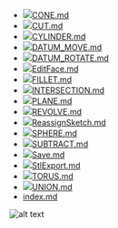 - ![](../img/cad/cone32.png)[CONE.md](CONE.md "CONE.md")
- ![](../img/cad/cut2.png)[CUT.md](CUT.md "CUT.md")
- ![](../img/cad/cylinder32.png)[CYLINDER.md](CYLINDER.md "CYLINDER.md")
- ![](../img/cad/datum-move32.png)[DATUM_MOVE.md](DATUM_MOVE.md "DATUM_MOVE.md")
- ![](../img/cad/datum-rotate32.png)[DATUM_ROTATE.md](DATUM_ROTATE.md "DATUM_ROTATE.md")
- ![](../img/cad/face-edit96.png)[EditFace.md](EditFace.md "EditFace.md")
- ![](../img/cad/fillet32.png)[FILLET.md](FILLET.md "FILLET.md")
- ![](../img/cad/intersection32.png)[INTERSECTION.md](INTERSECTION.md "INTERSECTION.md")
- ![](../img/cad/plane32.png)[PLANE.md](PLANE.md "PLANE.md")
- ![](../img/cad/revolve32.png)[REVOLVE.md](REVOLVE.md "REVOLVE.md")
- ![](../img/cad/cone32.png)[ReassignSketch.md](ReassignSketch.md "ReassignSketch.md")
- ![](../img/cad/sphere32.png)[SPHERE.md](SPHERE.md "SPHERE.md")
- ![](../img/cad/subtract32.png)[SUBTRACT.md](SUBTRACT.md "SUBTRACT.md")
- ![](../img/cad/cone32.png)[Save.md](Save.md "Save.md")
- ![](../img/cad/stl32.png)[StlExport.md](StlExport.md "StlExport.md")
- ![](../img/cad/torus32.png)[TORUS.md](TORUS.md "TORUS.md")
- ![](../img/cad/union32.png)[UNION.md](UNION.md "UNION.md")
- [index.md](index.md "index.md")





![alt text](../img/cad/cone32.png "cone1")

